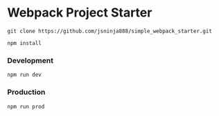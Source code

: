 
# Webpack Project Starter
```
git clone https://github.com/jsninja888/simple_webpack_starter.git
```

```
npm install
```

### Development
 
 ```
 npm run dev
```

### Production
```
npm run prod
```

